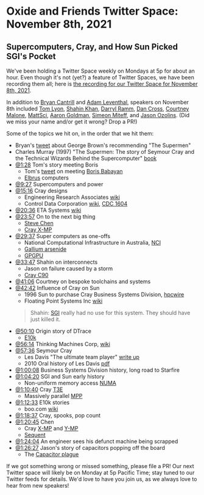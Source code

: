 # Oxide and Friends Twitter Space: November 8th, 2021

## Supercomputers, Cray, and How Sun Picked SGI's Pocket

We've been holding a Twitter Space weekly on Mondays at 5p for about an hour.
Even though it's not (yet?) a feature of Twitter Spaces, we have been
recording them all; here is
[the recording for our Twitter Space for November 8th, 2021](https://youtu.be/y07PyBrrzMw).

In addition to
[Bryan Cantrill](https://twitter.com/bcantrill) and
[Adam Leventhal](https://twitter.com/ahl),
speakers on November 8th included
[Tom Lyon](https://twitter.com/aka_pugs),
[Shahin Khan](https://twitter.com/ShahinKhan),
[Darryl Ramm](https://twitter.com/darryl_ramm),
[Dan Cross](https://twitter.com/dancrossnyc),
[Courtney Malone](https://twitter.com/courtneymalone),
[MattSci](https://twitter.com/MattSci2),
[Aaron Goldman](https://twitter.com/aarondgoldman),
[Simeon Miteff](https://twitter.com/simeonmiteff),
and [Jason Ozolins](https://twitter.com/JasonOzolins).
(Did we miss your name and/or get it wrong? Drop a PR!)

Some of the topics we hit on, in the order that we hit them:

- Bryan's [tweet](https://twitter.com/bcantrill/status/1457838757671944196)
  about George Brown's recommending "The Supermen"
- Charles Murray (1997) "The Supermen: The story of Seymour Cray and
  the Technical Wizards Behind the Supercomputer"
  [book](https://www.google.com/books/edition/The_Supermen/AKrbAAAAMAAJ)
- [@1:28](https://youtu.be/y07PyBrrzMw?t=88) Tom's story meeting Boris
  - Tom's [tweet](https://twitter.com/aka_pugs/status/1457873358784106504)
    on meeting [Boris Babayan](https://en.wikipedia.org/wiki/Boris_Babayan)
  - [Elbrus](https://en.wikipedia.org/wiki/Elbrus_(computer)) computers
- [@9:27](https://youtu.be/y07PyBrrzMw?t=567) Supercomputers and power
- [@15:16](https://youtu.be/y07PyBrrzMw?t=916) Cray designs
  - Engineering Research Associates
    [wiki](https://en.wikipedia.org/wiki/Engineering_Research_Associates)
  - Control Data Corporation
    [wiki](https://en.wikipedia.org/wiki/Control_Data_Corporation),
    [CDC 1604](https://en.wikipedia.org/wiki/CDC_1604)
- [@20:36](https://youtu.be/y07PyBrrzMw?t=1236)
  ETA Systems [wiki](https://en.wikipedia.org/wiki/ETA_Systems)
- [@23:57](https://youtu.be/y07PyBrrzMw?t=1437)
  On to the next big thing
  - [Steve Chen](https://en.wikipedia.org/wiki/Steve_Chen_(computer_engineer))
  - [Cray X-MP](https://en.wikipedia.org/wiki/Cray_X-MP)
- [@29:37](https://youtu.be/y07PyBrrzMw?t=1777)
  Super computers as one-offs
  - National Computational Infrastructure in Australia,
    [NCI](https://en.wikipedia.org/wiki/National_Computational_Infrastructure)
  - [Gallium arsenide](https://en.wikipedia.org/wiki/Gallium_arsenide)
  - [GPGPU](https://en.wikipedia.org/wiki/General-purpose_computing_on_graphics_processing_units)
- [@33:47](https://youtu.be/y07PyBrrzMw?t=2027)
  Shahin on interconnects
  - Jason on failure caused by a storm
  - [Cray C90](https://en.wikipedia.org/wiki/Cray_C90)
- [@41:06](https://youtu.be/y07PyBrrzMw?t=2466)
  Courtney on bespoke toolchains and systems
- [@42:42](https://youtu.be/y07PyBrrzMw?t=2562)
  Influence of Cray on Sun
  - 1996 Sun to purchase Cray Business Systems Division,
    [hpcwire](https://www.hpcwire.com/1996/05/17/sun-intends-to-purchase-crays-business-systems-division/)
  - Floating Point Systems Inc [wiki](https://en.wikipedia.org/wiki/Floating_Point_Systems)
  > Shahin: [SGI](https://en.wikipedia.org/wiki/Silicon_Graphics)
    really had no use for this system. They should have just killed it.
- [@50:10](https://youtu.be/y07PyBrrzMw?t=3010)
  Origin story of DTrace
  - [E10k](https://en.wikipedia.org/wiki/Sun_Enterprise#Enterprise_10000)
- [@56:14](https://youtu.be/y07PyBrrzMw?t=3374)
  Thinking Machines Corp,
  [wiki](https://en.wikipedia.org/wiki/Thinking_Machines_Corporation)
- [@57:36](https://youtu.be/y07PyBrrzMw?t=3456) Seymour Cray
  - Les Davis "The ultimate team player"
    [write up](https://www.designnews.com/automation-motion-control/ultimate-team-player)
  - 2010 Oral history of Les Davis
    [pdf](http://archive.computerhistory.org/resources/access/text/2012/04/102657915-05-01-acc.pdf)
- [@1:00:08](https://youtu.be/y07PyBrrzMw?t=3608)
  Business Systems Division history, long road to Starfire
- [@1:04:20](https://youtu.be/y07PyBrrzMw?t=3860)
  SGI and Sun early history
  - Non-uniform memory access
    [NUMA](https://en.wikipedia.org/wiki/Non-uniform_memory_access)
- [@1:10:40](https://youtu.be/y07PyBrrzMw?t=4240)
  Cray [T3E](https://en.wikipedia.org/wiki/Cray_T3E)
  - Massively parallel [MPP](https://en.wikipedia.org/wiki/Massively_parallel)
- [@1:12:33](https://youtu.be/y07PyBrrzMw?t=4353)
  E10k stories
  - boo.com [wiki](https://en.wikipedia.org/wiki/Boo.com)
- [@1:18:37](https://youtu.be/y07PyBrrzMw?t=4717)
  Cray, spooks, pop count
- [@1:20:45](https://youtu.be/y07PyBrrzMw?t=4845)
  Chen
  - Cray [X-MP](https://en.wikipedia.org/wiki/Cray_X-MP) and
    [Y-MP](https://en.wikipedia.org/wiki/Cray_Y-MP)
  - [Sequent](https://en.wikipedia.org/wiki/Sequent_Computer_Systems)
- [@1:24:04](https://youtu.be/y07PyBrrzMw?t=5044)
  An engineer sees his defunct machine being scrapped
- [@1:26:27](https://youtu.be/y07PyBrrzMw?t=5187)
  Jason's story of capacitors popping off the board
  - The [Capacitor plague](https://en.wikipedia.org/wiki/Capacitor_plague)

If we got something wrong or missed something, please file a PR!
Our next Twitter space will likely be on Monday at 5p Pacific Time; stay tuned
to our Twitter feeds for details.  We'd love to have you join us, as we
always love to hear from new speakers!

